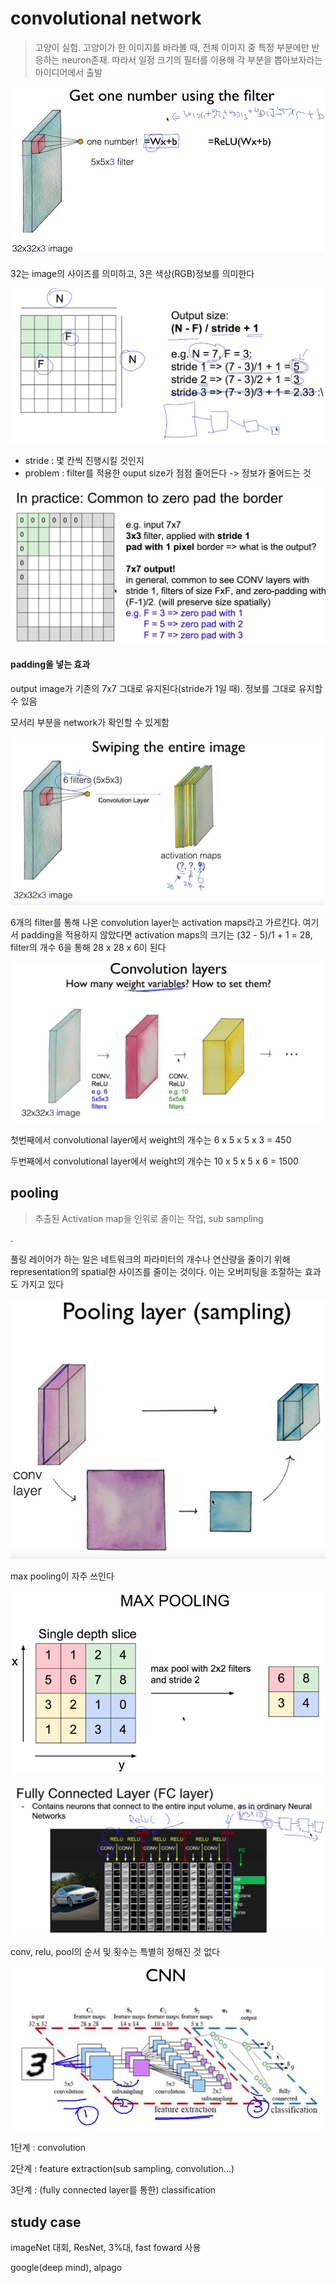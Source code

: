 # convolutional network

> 고양이 실험. 고양이가 한 이미지를 바라볼 때, 전체 이미지 중 특정 부분에만 반응하는 neuron존재. 따라서 일정 크기의 필터를 이용해 각 부분을 뽑아보자라는 아이디어에서 출발



![000](./000.jpg)



32는 image의 사이즈를 의미하고, 3은 색상(RGB)정보를 의미한다



![00](./00.jpg)



* stride : 몇 칸씩 진행시킬 것인지
* problem : filter를 적용한 ouput size가 점점 줄어든다 -> 정보가 줄어드는 것



![01](./01.jpg)



#### padding을 넣는 효과

output image가 기존의 7x7 그대로 유지된다(stride가 1일 때). 정보를 그대로 유지할 수 있음

모서리 부분을 network가 확인할 수 있게함



![02](./02.jpg)



6개의 filter를 통해 나온 convolution layer는 activation maps라고 가르킨다. 여기서 padding을 적용하지 않았다면 activation maps의 크기는 (32 - 5)/1 + 1 = 28, filter의 개수 6을 통해 28 x 28 x 6이 된다



![03](./03.jpg)



첫번째에서 convolutional layer에서 weight의 개수는 6 x 5 x 5 x 3 = 450

두번째에서 convolutional layer에서 weight의 개수는 10 x 5 x 5 x 6 = 1500





## pooling

>  추출된 Activation map을 인위로 줄이는 작업, sub sampling

.

풀링 레이어가 하는 일은 네트워크의 파라미터의 개수나 연산량을 줄이기 위해 representation의 spatial한 사이즈를 줄이는 것이다. 이는 오버피팅을 조절하는 효과도 가지고 있다





![05](./05.jpg)





max pooling이 자주 쓰인다



![04](./04.jpg)





![06](./06.jpg)



conv, relu, pool의 순서 및 횟수는 특별히 정해진 것 없다



![07](./07.jpg)



1단계 : convolution

2단계 : feature extraction(sub sampling, convolution...)

3단계 : (fully connected layer를 통한) classification



## study case

imageNet 대회, ResNet, 3%대, fast foward 사용

google(deep mind), alpago